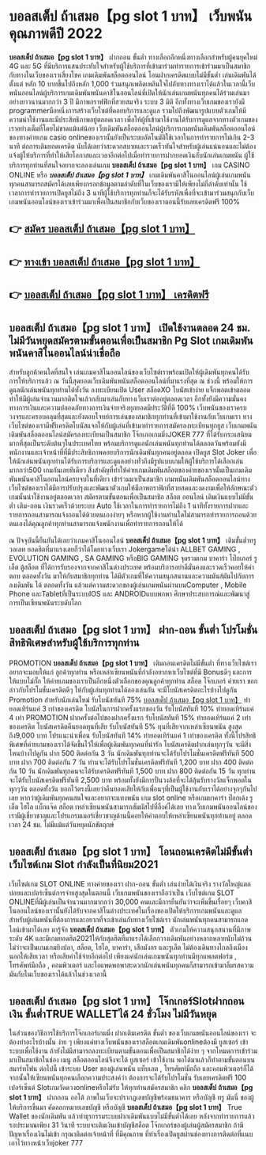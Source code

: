 # บอลสเต็ป ถ้าเสมอ【pg slot 1 บาท】  เว็บพนันคุณภาพดีปี 2022

**บอลสเต็ป ถ้าเสมอ【pg slot 1 บาท】** ฝากถอน ขั้นต่ำ  ทางเลือกอีกหนึ่งทางเลือกสำหรับผู้คนยุคใหม่ 4G และ 5G ที่มีบริการแสนประทับใจสำหรับผู้ใช้บริการที่เข้ามาร่วมทำรายการเข้าร่วมมาเป็นสมาชิกกับทางในเว็บของเราเสี่ยงโชค เกมเดิมพันสล็อตออนไลน์ โอนฝากเครดิตแบบไม่มีขั้นต่ำ เล่นเดิมพันได้ตั้งแต่ หลัก 10 บาทขึ้นไปถึงหลัก 1,000 ร่วมสนุกเพลิดเพลินใจไปกับทางทางเราได้แล้วในเวลานี้เว็บพนันออนไลน์ผู้บริการเกมเดิมพันพนันคาสิโนออนไลน์ที่เปิดให้นักเล่นเกมพนันทุกคนได้ร่วมเล่นมาอย่างยาวนานมากกว่า 3 ปี มีภาพกราฟฟิกที่สวยสมจริง ระบบ 3 มิติ
อีกทั้งทางเว็บเกมของเรายังมี programmerมือหนึ่งการสร้างเว็บไซต์ที่คอยบริการและดูแล  รวมไปถึงพัฒนารูปแบบตัวเกมให้มีความน่าใช้งานและมีประสิทธิภาพอยู่ตลอดเวลา เพื่อให้ผู้ที่เข้ามาใช้งานได้รับการดูแลจากทางตัวเกมของเราอย่างเต็มที่โดยไม่ขาดแม้แต่น้อย เว็บเดิมพันสล็อตออนไลน์ผู้บริการเกมพนันเดิมพันสล็อตออนไลน์ของทางค่ายเกม casio onlineของเรานั้นยังเป็นระบบอัตโนมัติใช้เวลาในการทำรายการไม่เกิน 2-3 นาที ต่อการเติมยอดเครดิต นับได้เลยว่าสะดวกสบายและรวดเร็วทันใจสำหรับผู้เล่นแน่นอนและไม่ต้องแจ้งผู้ให้บริการที่ทำให้เสียโอกาสและเวลาอีกต่อไปเมื่อทำรายการฝากยอดเงินกับนักเล่นเกมพนัน
ผู้ใช้บริการทุกท่านที่สนใจอยากจะลองเล่นเกม **บอลสเต็ป ถ้าเสมอ【pg slot 1 บาท】** เกม CASINO ONLINE หรือ ***บอลสเต็ป ถ้าเสมอ【pg slot 1 บาท】*** เกมเดิมพันคาสิโนออนไลน์ผู้เล่นเกมพนันทุกคนสามารถสมัครได้เลยเพียงกรอกข้อมูลตามลำดับที่ในเว็บของเรามีให้เพียงไม่กี่ลำดับเท่านั้น ใช้เวลาการทำรายการเปิดยูสไม่ถึง 3 นาทีผู้ใช้บริการทุกท่านก็จะได้รับรหัสเพื่อที่จะเข้ามาร่วมสนุกกับเว็บเกมพนันออนไลน์ของเราเข้าร่วมมาเพื่อเป็นสมาชิกกับเว็บของเราตอนนี้รับเลยเครดิตฟรี 100%

## 👉 [สมัคร บอลสเต็ป ถ้าเสมอ【pg slot 1 บาท】](https://archa888.com/)
## 👉 [ทางเข้า บอลสเต็ป ถ้าเสมอ【pg slot 1 บาท】](https://archa888.com/)
## 👉 [บอลสเต็ป ถ้าเสมอ【pg slot 1 บาท】 เครดิตฟรี](https://archa888.com/)

## บอลสเต็ป ถ้าเสมอ【pg slot 1 บาท】 เปิดใช้งานตลอด  24 ชม. ไม่มีวันหยุดสมัครตามขั้นตอนเพื่อเป็นสมาชิก  Pg Slot เกมเดิมพันพนันคาสิโนออนไลน์น่าเชื่อถือ

สำหรับลูกค้าคนใดที่สนใจ เล่นเกมคาสิโนออนไลน์ของเว็บไซต์เราพร้อมเปิดให้ผู้เดิมพันทุกคนได้รับการให้บริการแล้ว ณ วันนี้สุดยอดเว็บเดิมพันพนันสล็อตออนไลน์ที่มาแรงที่สุด ณ ช่วงนี้ พร้อมให้การดูแลนักเล่นพนันทุกท่านได้ทั้งวัน ลงทะเบียนเปิด User สล็อตXO โบนัสเข้าง่าย แจ็กพอตเข้าตลอด ทำให้มีผู้เล่นจำนวนมากติดใจแล้วกลับมาเล่นกับทางเว็บเราต่ออยู่ตลอดเวลา อีกทั้งยังมีความมั่นคงทางการเงินและความปลอดภัยทางการเงินจ่ายจริงทุกยอดมีประวัติที่ดี 100% เว็บพนันของเราครบวงจรและครอบคลุมที่สุดและยังตอบโจทย์การเล่นของสมาชิกทุกท่านที่เข้ามาใช้งานกับเว็บเกมเรา
ทางเว็บไซต์ของเรามีฟรีเครดิตโบนัสแจกให้กับผู้เล่นที่เข้ามาทำรายการสมัครลงทะเบียนทุกยูส เว็บเกมพนันเดิมพันสล็อตออนไลน์สมัครลงทะเบียนเป็นสมาชิก โจ๊กเกอเกมมิ่งJOKER 777 ที่ได้รับกระแสนิยมมากที่สุดเป็นระดับต้นๆในประเทศไทย พร้อมบริการดูแลนักเล่นพนันทุกท่านได้ตลอดวันพร้อมยังมีพนักงานและเจ้าหน้าที่ที่มีประสิทธิภาพคอยบริการนักเดิมพันทุกคนอยู่ตลอด เปิดยูส Slot Joker เพื่อให้นักเล่นพนันทุกท่านได้รับการบริการและดูแลอย่างทั่วถึงมีรูปแบบเกมให้ผู้ใช้บริการได้เลือกเล่นมากกว่า500 เกมกันเลยทีเดียว
สิ่งสำคัญที่ทำให้ค่ายเกมเดิมพันสล็อตของค่ายของเรานั้นเป็นเกมเดิมพันพนันคาสิโนออนไลน์ครบจบในที่เดียว เข้าร่วมมาเป็นสมาชิก  เกมพนันเดิมพันสล็อตออนไลน์ทางเว็บไซต์ของเราได้มีการปรับปรุงและพัฒนาตัวเกมให้มีภาพกราฟิกที่สวยสดและงดงามเพื่อให้ลักษณะตัวเกมนั้นน่าใช้งานอยู่ตลอดเวลา สมัครตามขั้นตอนเพื่อเป็นสมาชิก สล็อต ออนไลน์ เติมเงินแบบไม่มีขั้นต่ำ เติม-ถอน เงินรวดเร็วด้วยระบบ Auto ใช้เวลาในการทำรายการไม่ถึง 1 นาทีทั้งรายการฝากและรายการถอนสามารถแจ้งถอนได้ด้วยตนเองง่ายๆ หรือหากผู้ใช้งานท่านใดไม่สามารถทำรายการถอนด้วยตนเองได้คุณลูกค้าทุกท่านสามารถแจ้งพนักงานเพื่อทำรายการถอนให้ได้

ณ ปัจจุบันนี้ยืนยันได้เลยว่าเกมคาสิโนออนไลน์ **บอลสเต็ป ถ้าเสมอ【pg slot 1 บาท】** เติมขั้นต่ำทรู วอเลท ยอดฮิตที่มาแรงเลยก็ว่าได้โดยทางเว็บเรา Jokergameได้นำ ALLBET GAMING , EVOLUTION GAMING , SA GAMING หรือBIG GAMING จุดรวมเกม บาคาร่า โป๊กเกอร์ รูเล็ต ตู้สล็อต ที่ได้การรับรองจากจากคาสิโนต่างประเทศ พร้อมบริการอย่าดีมั่นคงและรวดเร็วคอยให้คำตอบ ตลอดทั้งวัน มาให้กับสมาชิกทุกท่าน ได้มีตัวเกมที่ให้ความสนุกสนานและความมันส์มันไปกับการลงเดิมพัน ได้ ตลอดทั้งวัน แล้วแต่ความสะดวกของผู้เล่นเกมพนันผ่านบนComputer , Mobile Phone และTabletที่เป็นระบบIOS และ ANDROIDแบบพกพา ศึกษาประสบการณ์และพัฒนาสู่การเป็นเซียนพนันระบดับโลก

## บอลสเต็ป ถ้าเสมอ【pg slot 1 บาท】 ฝาก-ถอน ขั้นต่ำ โปรโมชั่นสิทธิพิเศษสำหรับผู้ใช้บริการทุกท่าน

 PROMOTION  **บอลสเต็ป ถ้าเสมอ【pg slot 1 บาท】** เติมถอนเครดิตไม่มีขั้นต่ำ ที่ทางเว็บไซต์เราอยากจะมอบให้แก่  ลูกค้าทุกท่าน หรือเหล่าเซียนพนันที่กำลังอยากหาเว็บไซต์ที่มี Bonusดีๆ และการให้แบบไม่กั๊ก ให้ค่ายเกมของเราเป็นอีกหนึ่งตัวเลือกของคุณลูกค้าทุกท่าน สล็อต โจ๊กเกอร์ ค่ายเรา ขอกล่าวกับโปรโมชั่นเครดิตดีๆ ให้กับผู้เล่นทุกท่านได้ลองเล่นกัน จะมีโบนัสเครดิตอะไรบ้างไปดูกัน
 Promotion สำหรับนักเล่นใหม่ รับโบนัสทันที 75% [บอลสเต็ป ถ้าเสมอ【pg slot 1 บาท】](https://archa888.com/) ทำยอดเทิร์นแค่ 3 เท่าของเครดิต
โบนัสในการฝากครั้งแรกของวัน รับโบนัสทันที 10% ทำยอดเทิร์นแค่ 4 เท่า
 PROMOTION ฝากครั้งต่อไปของฝากครั้งแรก รับโบนัสทันที 15% ทำยอดเทิร์นแค่ 2 เท่าของเครดิต
โบนัสเครดิตคืนยอดทุนที่เสีย รับโบนัสทันที 5% ทุนที่เสียจากเหล่าเซียนพนัน สูงสุดถึง9,000 บาท
โปรแนะนำเพื่อน รับโบนัสทันที 14% ทำยอดเทิร์นแค่ 1 เท่าของเครดิต
ทั้งนี้โปรสิทธิพิเศษที่ค่ายเกมของเราได้จัดขึ้นไว้ให้เพื่อผู้เดิมพันทุกคนที่น่ารัก โบนัสเครดิตฝากเล่นทุกๆวัน จะมีสิ่งไหนบ้างไปดูกัน
ฝาก 500 ติดต่อกัน 3 วัน นักเดิมพันทุกท่านจะได้รับโปรโมชั่นเครดิตฟรีทันที 500 บาท
ฝาก 700 ติดต่อกัน 7 วัน ท่านจะได้รับโปรโมชั่นเครดิตฟรีทันที 1,200 บาท
ฝาก 400 ติดต่อกัน 10 วัน นักเดิมพันทุกคนจะได้รับเครดิตฟรีทันที 1,500 บาท
ฝาก 800 ติดต่อกัน 15 วัน ทุกท่านจะได้รับโบนัสเครดิตฟรีทันที 2,500 บาท
พร้อมทั้งยังมีการปั่นวงล้อที่จะได้ลุ้นรับรางวัลแจ็กพอตในทุกๆวัน ตลอดทั้งวัน บอกไว้ตรงนี้เลยว่าคืนยอดเสียให้กับเพื่อนๆที่เป็นผู้ใช้งานกับเราได้อย่างจุกๆกันไปเลย หากว่าผู้เดิมพันทุกคนสนใจและอยากจะแทงพนัน เกม slot online หรือเกมบาคาร่า ป๊อกเด้ง รูเล็ต ไฮโล แบ็กแจ๊ค สล็อต เหล่าเซียนพนันสามารถสัมผัสไปที่ลิ้งค์ได้เลย ทางเว็บเกมพนันออนไลน์ของเรามีผู้เชี่ยวชาญและโปรแกรมเมอร์เชี่ยวชาญด้านนี้คอยให้คำตอบให้เหล่าเซียนพนันทุกท่านอยู่ ตลอดเวลา 24 ชม. ไม่มีแม้แต่วันหยุดนักขัตฤกษ์

## บอลสเต็ป ถ้าเสมอ【pg slot 1 บาท】 โอนถอนเครดิตไม่มีขั้นต่ำ  เว็บไซต์เกม Slot กำลังเป็นที่นิยม2021

เว็บไซต์เกม SLOT ONLINE ทางค่ายของเรา ฝาก-ถอน ขั้นต่ำ เล่นง่ายได้เงินจริง รางวัลใหญ่แตกบ่อยและเปอร์เซ็นต์การจ่ายสูงสุดในตอนนี้ เว็บเกมพนันของเราถือว่าเป็น เว็บไซต์เกม SLOT ONLINEที่มีผู้เล่นเป็นจำนวนมากมากกว่า 30,000 คนและมีการยืนยันว่าจะเพิ่มขึ้นเรื่อยๆ เว็บคาสิโนออนไลน์ของเรานั้นยังได้รับจากคาสิโนต่างประเทศในเรื่องของเปิดให้บริการเกมพนันและดูแล สำหรับผู้เล่นพนันที่ต้องการและอยากที่จะเข้าเล่นกับทางเว็บไซต์เรา นักเล่นพนันทุกคนสามารถแอดไลน์เข้ามาได้เลย
	มารู้จัก **บอลสเต็ป ถ้าเสมอ【pg slot 1 บาท】** ตัวเกมให้ความสนุกสนานที่มีภาพระดับ 4K และมีเกมยอดฮิต2021ให้กับสุดฮิตที่มาแรงได้เลือกวางเดิมพันอย่างหลากหลายนับไม่ถ้วน  ไม่ว่าจะเป็นเกมเกมยิงปลา, สล็อต, ไฮโล, บาคาร่า, เสือมังกร และรูเล็ต ไม่ต้องเดินทางไกลถึงเมืองนอกให้เสียเวลา หรือเสียค่าใช้จ่ายอีกต่อไป เพียงแค่นักเล่นเกมพนันทุกท่านมีทุกแพลตฟอร์ม , โทรศัพท์มือถือ , คอมพิวเตอร์ และไอแพดพกพาสะดวกนักเล่นพนันทุกคนก็สามารถเข้ามาลิ้มรสความมันกับในเว็บของเราได้แล้วในช่วงเวลานี้

## บอลสเต็ป ถ้าเสมอ【pg slot 1 บาท】 โจ๊กเกอร์Slotฝากถอนเงิน ขั้นต่ำTRUE WALLETได้ 24 ชั่วโมง ไม่มีวันหยุด

ในส่วนของวิธีการใช้บริการโจ๊กเกอร์เกมมิ่ง ฝากเติมเครดิต ขั้นต่ำ ของเว็บเกมพนันออนไลน์ของเรา จะต้องทำอะไรบ้างนั้น ง่าย ๆ เพียงแค่ทางเว็บพนันของเราสล็อตเกมเดิมพันonlineต้องมี ยูสเซอร์ เข้าระบบเพื่อใช้งาน ถ้ายังไม่มีสามารถลงทะเบียนตามขั้นตอนเพื่อเป็นสมาชิกได้ง่าย ๆ จากโหมดการเข้าร่วมมาเป็นสมาชิกในช่อง เมนู สล็อตออนไลน์จึงจะได้ ยูสเซอร์ เข้าใช้งาน พอได้มาแล้วก็ทำตามขั้นตอนบนสมาร์ทโฟน ต่อไปนี้
เข้าระบบ User  ของผู้เล่นพนัน แท็บเลต , โทรศัพท์มือถือ และคอมพิวเตอร์ก็ได้
จากนั้นให้เซียนพนันทุกคนเลือกความประสงค์ว่า ต้องการจะได้รับโปรโมชั่น รับเลยเครดิตฟรี 100 เปอร์เซ็นต์ Slotเกมวัดดวงonlineหรือไม่รับ
ให้ทุกท่านสมัครสมาชิก คลิก **บอลสเต็ป ถ้าเสมอ【pg slot 1 บาท】** ฝากถอน ออโต้ ภาพในเว็บจะปรากฏเลขบัญชีพร้อมธนาคาร หรือบัญชี ทรู มันนี่ ของผู้ให้บริการขึ้นมา
คัดลอกหมายเลขบัญชี หรือบัญชี **บอลสเต็ป ถ้าเสมอ【pg slot 1 บาท】** True Wallet ของนักเดิมพัน แล้วทำธุรกรรมระบบฝากเดิมพันแบบไม่มีขั้นต่ำได้เลย
หลังจากทำรายการแล้ว รอประมาณเพียง 31 วินาที ระบบจะเติมเงินเข้าบัญชีสล็อต โจ๊กเกอร์ของผู้เล่นผู้สมัครสมาชิก
ถ้ามีปัญหาเรื่องเงินไม่เข้า กรุณาติดต่อเจ้าหน้าที่ ที่มีคุณภาพ ที่ทำเรื่องเปิดยูสผ่านช่องทางการติดต่อที่แนบเอาไว้ทางหน้าเว็บjoker 777


